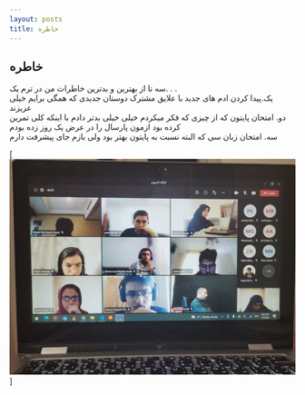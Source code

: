 ```yaml
---
layout: posts
title: خاطره
---
```


## خاطره

سه تا از بهترین و بدترین خاطرات من در ترم یک. . .
<br>
یک.پیدا کردن ادم های جدید با علایق مشترک دوستان جدیدی که همگی برایم خیلی عزیزند
<br>
دو. امتحان پایتون که از چیزی که فکر میکردم خیلی خیلی بدتر دادم با اینکه کلی تمرین کرده بود ازمون پارسال را در عرض یک روز زده بودم
<br>
سه. امتحان زبان سی که البته نسبت به پایتون بهتر بود ولی بازم جای پیشرفت دارم
<br>

[![My music](/assets/images/all.jpg)]
